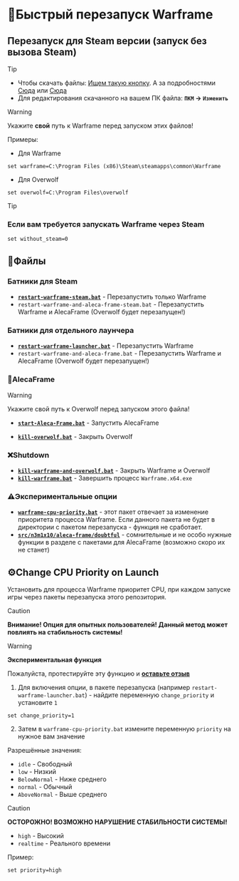 # 🔁Быстрый перезапуск Warframe

## Перезапуск для Steam версии (запуск без вызова Steam)

>[!tip]
> - Чтобы скачать файлы: [Ищем такую кнопку](https://github.com/user-attachments/assets/c0169211-4266-4d54-b594-22e762d0938b). А за подробностями [Сюда](https://docs.github.com/ru/get-started/start-your-journey/downloading-files-from-github) или [Сюда](https://blog.skillfactory.ru/kak-skachivat-s-github/)
> - Для редактирования скачанного на вашем ПК файла: **`ПКМ` -> `Изменить`**


> [!warning]
> Укажите **свой** путь к Warframe перед запуском этих файлов!
>
> Примеры:
> 
> - Для Warframe
> ```
> set warframe=C:\Program Files (x86)\Steam\steamapps\common\Warframe
> ```
>
> - Для Overwolf
> ```
> set overwolf=C:\Program Files\overwolf
> ```

> [!tip]
> ### Если вам требуется запускать Warframe через Steam
>```
>set without_steam=0
>```

## 📁Файлы

### **Батники для Steam**
- [**`restart-warframe-steam.bat`**](https://github.com/N3M1X10/warframe-batch-tools/blob/main/src/n3m1x10/restart-warframe-steam.bat) - Перезапустить только Warframe
- `restart-warframe-and-aleca-frame-steam.bat` - Перезапустить Warframe и AlecaFrame (Overwolf будет перезапущен!)

### **Батники для отдельного лаунчера**
- [**`restart-warframe-launcher.bat`**](https://github.com/N3M1X10/warframe-batch-tools/blob/main/src/n3m1x10/restart-warframe-launcher.bat) - Перезапустить Warframe
- `restart-warframe-and-aleca-frame.bat` - Перезапустить Warframe и AlecaFrame (Overwolf будет перезапущен!) 

### 🔵AlecaFrame
> [!warning]
> Укажите свой путь к Overwolf перед запуском этого файла!
> - [**`start-Aleca-Frame.bat`**](https://github.com/N3M1X10/warframe-batch-tools/blob/main/src/n3m1x10/aleca-frame/start-Aleca-Frame.bat) - Запустить AlecaFrame
- [**`kill-overwolf.bat`**](https://github.com/N3M1X10/warframe-batch-tools/blob/main/src/n3m1x10/aleca-frame/kill-overwolf.bat) - Закрыть Overwolf

### ❌Shutdown
- [**`kill-warframe-and-overwolf.bat`**](https://github.com/N3M1X10/warframe-batch-tools/blob/main/src/n3m1x10/kill-warframe-and-overwolf.bat) - Закрыть Warframe и Overwolf
- [**`kill-warframe.bat`**](https://github.com/N3M1X10/warframe-batch-tools/blob/main/src/n3m1x10/kill-warframe.bat) - Завершить процесс `Warframe.x64.exe`

### ⚠️Экспериментальные опции
- [**`warframe-cpu-priority.bat`**](https://github.com/N3M1X10/warframe-batch-tools/blob/main/src/n3m1x10/warframe-cpu-priority.bat) - этот пакет отвечает за изменение приоритета процесса Warframe. Если данного пакета не будет в директории с пакетом перезапуска - функция не сработает.
- [**`src/n3m1x10/aleca-frame/doubtful`**](https://github.com/N3M1X10/warframe-batch-tools/tree/main/src/n3m1x10/aleca-frame/doubtful) - сомнительные и не особо нужные функции в разделе с пакетами для AlecaFrame (возможно скоро их не станет)

## ⚙️Change CPU Priority on Launch
Установить для процесса Warframe приоритет CPU, при каждом запуске игры через пакеты перезапуска этого репозитория.

> [!caution]
> **Внимание! Опция для опытных пользователей! Данный метод может повлиять на стабильность системы!**

> [!warning]
> **Экспериментальная функция**
> 
> Пожалуйста, протестируйте эту функцию и [**оставьте отзыв**](https://github.com/N3M1X10/warframe-batch-tools/issues)

1. Для включения опции, в пакете перезапуска (например `restart-warframe-launcher.bat`) - найдите переменную `change_priority` и установите `1`
```
set change_priority=1
```

2. Затем в `warframe-cpu-priority.bat` измените переменную `priority` на нужное вам значение

Разрешённые значения:

- `idle` - Cвободный
- `low` - Низкий
- `BelowNormal` - Ниже среднего
- `normal` - Обычный
- `AboveNormal` - Выше среднего
> [!caution]
> **ОСТОРОЖНО! ВОЗМОЖНО НАРУШЕНИЕ СТАБИЛЬНОСТИ СИСТЕМЫ!**
> - `high` - Высокий               
> - `realtime` - Реального времени

Пример:
```
set priority=high
```
